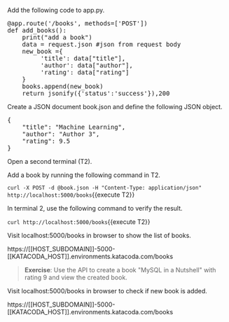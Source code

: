Add the following code to app.py.

<pre class="file" data-filename="app.py" data-target="insert" data-marker="#TODO-add_book">
@app.route('/books', methods=['POST'])
def add_books():
    print("add a book")
    data = request.json #json from request body
    new_book ={
         'title': data["title"],
         'author': data["author"],
         'rating': data["rating"]
    }
    books.append(new_book)
    return jsonify({'status':'success'}),200 
</pre>

Create a JSON document book.json and define the following JSON object.

<pre class="file" data-filename="book.json" data-target="replace">
{
    "title": "Machine Learning",
    "author": "Author 3",
    "rating": 9.5
}
</pre>

Open a second terminal (T2). 

Add a book by running the following command in T2.

`curl -X POST -d @book.json -H "Content-Type: application/json" http://localhost:5000/books`{{execute T2}}


In terminal 2, use the following command to verify the result.

`curl http://localhost:5000/books`{{execute T2}}


Visit localhost:5000/books in browser to show the list of books.

https://[[HOST_SUBDOMAIN]]-5000-[[KATACODA_HOST]].environments.katacoda.com/books 



> **Exercise**:
> Use the API to create a book "MySQL in a Nutshell" with rating 9 and view the created book.



Visit localhost:5000/books in browser to check if new book is added.

https://[[HOST_SUBDOMAIN]]-5000-[[KATACODA_HOST]].environments.katacoda.com/books 


